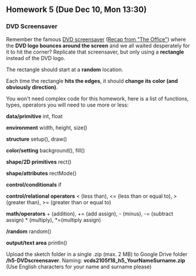 
## Homework 5 (Due Dec 10, Mon 13:30)

### DVD Screensaver

Remember the famous [DVD screensaver](https://www.youtube.com/watch?v=B6mtmlX7Vrw) ([Recap from "The Office"](https://www.youtube.com/watch?v=vhxXCHhh9H8)) where the **DVD logo bounces around the screen** and 
we all waited desperately for it to hit the corner? Replicate that screensaver, but only using a **rectangle** instead of the DVD logo. 

The rectangle should start at a **random** location. 

Each time the rectangle **hits the edges**, it should **change its color (and obviously direction)**.

You won't need complex code for this homework, here is a list of functions, types, operators you will need to use more or less:

**data/primitive** int, float

**environment** width, height, size()

**structure** setup(), draw()

**color/setting** background(), fill()

**shape/2D primitives** rect()

**shape/attributes** rectMode()

**control/conditionals** if

**control/relational operators** < (less than), <= (less than or equal to), > (greater than), >= (greater than or equal to)

**math/operators** + (addition), += (add assign), - (minus), -= (subtract assign) * (multiply), *=(multiply assign)

**/random** random()

**output/text area** println()


Upload the sketch folder in a single .zip (max. 2 MB) to Google Drive folder **/h5-DVDscreensaver**. Naming: **vcds2105f18_h5_YourNameSurname.zip** (Use English characters for your name and surname please)

